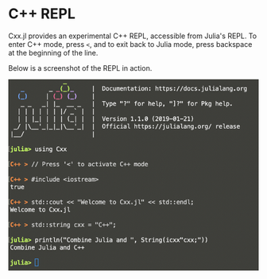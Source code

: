 # C++ REPL

Cxx.jl provides an experimental C++ REPL, accessible from Julia's REPL.
To enter C++ mode, press `<`, and to exit back to Julia mode, press backspace
at the beginning of the line.

Below is a screenshot of the REPL in action.

![REPL Screenshot](../screenshot.png)
